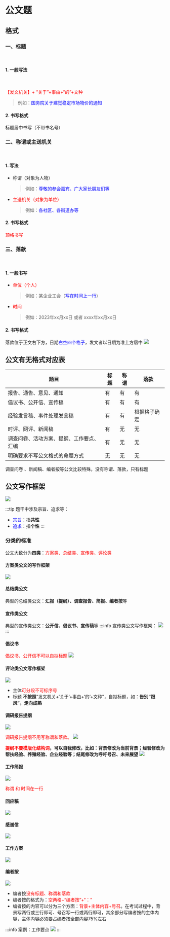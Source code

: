 # 公文题

## 格式

### 一、标题
<br />

#### 1. 一般写法
<br />

<font color=red>【发文机关】+ “关于”+事由+“的”+文种</font><br />
> 例如：<font color=blue>国务院关于建觉稳定市场物价的通知</font>

#### 2. 书写格式

<font colo=red>标题居中书写（不带书名号）</font>

### 二、称谓或主送机关
<br />

#### 1. 写法

+ <font colo=red>称谓（对象为人物）</font>
    > 例如：<font color=blue>尊敬的参会嘉宾、广大家长朋友们等</font>
+ <font color=red>主送机关（对象为单位）</font>
    > 例如：<font color=blue>各社区、各街道办等</font>

#### 2. 书写格式
<font color=red>顶格书写</font>

### 三、落款
<br />

#### 1. 一般书写

+ <font color=red>单位（个人）</font>
    > 例如：某企业工会（<font color=blue>写在时间上一行</font>）
+ <font color=red>时间</font>
    > 例如：2023年xx月xx日 或者 xxxx年xx月xx日

#### 2. 书写格式

落款位于正文右下方，日期<font color=blue>右空四个格子</font>，发文者以日期为准上方居中
<img src="/image/blogs/study/gongKao/sl/zh05.png" />

## 公文有无格式对应表
| 题目 | 标题 | 称谓 | 落款 |
| - | - | - | - |
| 报告、通告、意见、通知 | 有 | 有 | 有 |
| 倡议书、公开信、宣传稿 | 有 | 有 | 有 |
| 经验发言稿、事件处理发言稿 | 有 | 有 | 根据格子确定 |
| 时评、网评、新闻稿 | 有 | 无 | 无 |
| 调查问卷、活动方案、提纲、工作要点、汇编 | 有 | 无 | 无 |
| 明确要求不写公文格式的命题方式 | 无 | 无 | 无 |

调查问卷 、新闻稿、编者按等公文比较特殊，没有称谓、落款，只有标题

## 公文写作框架
<img src="/image/blogs/study/gongKao/sl/zh06.png" />

:::tip 题干中涉及宗旨、追求等：
+ <font color=blue>宗旨</font>：指**共性**
+ <font color=blue>追求</font>：指**个性**
:::

### 分类的标准
公文大致分为**四类**：<font color=red>方案类、总结类、宣传类、评论类</font>

#### 方案类公文的写作框架 
<img src="/image/blogs/study/gongKao/sl/gw01.png" />

#### 总结类公文 
典型的总结类公文：**汇报（提纲）、调查报告、简报、编者按**等

#### 宣传类公文 
典型的宣传类公文：**公开信、倡议书、宣传稿**等
:::info 宣传类公文写作框架：
<img src="/image/blogs/study/gongKao/sl/gw02.png" />
:::

#### 倡议书 
<font color=red>倡议书、公开信不可以自拟标题</font>
<img src="/image/blogs/study/gongKao/sl/gw03.png" />

#### 评论类公文写作框架
<img src="/image/blogs/study/gongKao/sl/gw04.png" />

+ 主体<font color=red>可分段不可标序号</font>
+ 标题 **不按照**“发文机关+‘关于’+事由+‘的’+文种”，自拟标题，如：**告别“跟风”，走向成熟**

#### 调研报告提纲
<img src="/image/blogs/study/gongKao/sl/gw05.png" /> 

<font color=red>调研报告提纲不用写称谓和落款。</font>
<img src="/image/blogs/study/gongKao/sl/gw06.png" /> 

**<font color=red>提纲不要模版化结构词</font>，可以自我修改，比如：背景修改为当前背景；经验修改为帮扶经验、养殖经验、企业经验等；结尾修改为呼吁号召、未来展望**
<img src="/image/blogs/study/gongKao/sl/gw07.png" /> 

#### 工作简报
<img src="/image/blogs/study/gongKao/sl/gw08.png" /> 

<font color=red>称谓 和 时间在一行</font>

#### 回应稿 
<img src="/image/blogs/study/gongKao/sl/gw09.png" /> 

#### 感谢信 
<img src="/image/blogs/study/gongKao/sl/gw10.png" /> 

#### 工作方案 
<img src="/image/blogs/study/gongKao/sl/gw11.png" /> 

#### 编者按 
<img src="/image/blogs/study/gongKao/sl/gw12.png" /> 

+ 编者按<font color=red>没有标题、称谓和落款</font>
+ 编者按的格式为：<font color=red>空两格+“编者按”+“：”</font>
+ 编者按的内容可以分为三个方面：<font color=red>背景+主体内容+号召</font>。在考试过程中，背景写两行或三行即可、号召写一行或两行即可，其余部分写编者按的主体内容，主体内容必须要占编者按全部内容75%左右

:::info 案例：工作要点
<img src="/image/blogs/study/gongKao/sl/gw13.png" /> 
:::

